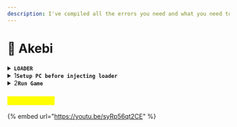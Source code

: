 ```yaml
---
description: I've compiled all the errors you need and what you need to run below
---
```


# 📖 Akebi

<details>

<summary><strong><code>LOADER</code></strong></summary>

AKEBI : Genshin Impact - [Download](http://akebi-private.com/uploads/AkebiPrivate.zip)

AKEBI : Mega File your need go to download discord&#x20;

AKEBI : Genshin Impact | For people with launching problem - [Download](http://akebi-private.com/uploads/AkebiLauncherInjectionFix.zip)

</details>

<details>

<summary>1<strong><code>Setup PC before injecting loader</code></strong></summary>

After downloading, check which version of your window you are using&#x20;

**Warning** : only Window 10 - 11

## **I . Setup INSTRUCTIONS**

Create a Folder and put the downloaded file in . For example : Unixxx

1. Go <mark style="color:blue;">\[Windows Security]</mark> - <mark style="color:blue;">\[Viruss & threat protection]</mark> part <mark style="color:blue;">\[Viruss & threat protection settings]</mark> select \[Manage settings] Turn OFF all .
2. Exclusions select <mark style="color:blue;">\[ add or remove Exclusions]</mark> select add Folder , Select the created folder and put (Loader) in it before .
3.  **Or you can use Defend control to skip the above step** [**⇪**](https://coolsymbol.com/copy/Upwards\_White\_Arrow\_from\_Bar\_Symbol\_%E2%87%AA) &#x20;

    ![](https://arons.store/app/main/theme/assets/img/uploads/bdc2c688c574013a8e976286a777f06c83aa04d0.png)
4. Go <mark style="color:blue;">\[Firewall & network protection]</mark> - Turn off 3 part <mark style="color:blue;">(1)\[Domain Network] (2)\[Private Network] (3)\[Public Network]</mark>
5. Go <mark style="color:blue;">\[App & Bowser control]</mark> - select <mark style="color:blue;">\[Reputation based protection setting]</mark> - Turn Off all
6. Go <mark style="color:blue;">\[Device security]</mark> - select <mark style="color:blue;">\[Core isolation details]</mark> - Turn off <mark style="color:blue;">\[Memory Integrity]</mark>

<mark style="color:yellow;">**I . IMPORTANT ! \[Should be done immediately after purchasing the key]**</mark>

* How to add key to bot to check expiration date, change device, stop key, avoid losing key ?
* Go to the link [Akebi⁠license-bot](https://discordapp.com/channels/440536354544156683/1063808878556487710)
* Click "Ask for Panel", the bot will text you, at the bot select <mark style="color:purple;">\[Licenses info]</mark> - <mark style="color:purple;">\[Add]</mark> - <mark style="color:purple;">\[enter key]</mark> - <mark style="color:purple;">\[Send]</mark>.

After adding the key to the bot, at the bot menu, you can:&#x20;

Select <mark style="color:purple;">\[Details]</mark> - <mark style="color:purple;">\[Enter key]</mark> - option show with you .&#x20;

(1) Show key <mark style="color:purple;">\[Show key]</mark>&#x20;

(2) Reset HWID <mark style="color:purple;">\[remove key from device in use]</mark>&#x20;

(3) Pause <mark style="color:purple;">**\[pause key, only for key 30D]**</mark>

{% code title="Install Driver " %}
```
Driectx : https://www.microsoft.com/en-us/download/details.aspx?id=35
NetWork : https://dotnet.microsoft.com/en-us/download/dotnet-framework
```
{% endcode %}

{% code title="Remove & Disable Apps " fullWidth="true" %}
```
1. Disable Windows Defends Any Things 
2. Remove Third Antivirus , Or Anticheat 
3. Remove/Disable Overplay software
4. Remove/Disable Logitech GHUB , Razer Any Hub
4. Remove/Disable Reshader Any Mod 
```
{% endcode %}

</details>

<details>

<summary> 2<strong><code>Run Game</code></strong></summary>

### <mark style="color:yellow;">**I . RUNNING INSTRUCTIONS**</mark>

1. Winrar Extract to <mark style="color:purple;">\[AkebiPrivate]</mark> and run <mark style="color:purple;">\[Akebilaucher.exe]</mark> , select path <mark style="color:purple;">\[GenshinImpact.exe]</mark> .
2. Right-click on the Genshin game on the desktop and select <mark style="color:purple;">\[open file location]</mark> - Scroll up and click on the <mark style="color:purple;">\[Genshin Impact game]</mark> folder. The file <mark style="color:purple;">\[GenshinImpact.exe]</mark> will be there <mark style="color:yellow;">(this is a guide for those who don't know how to use the link of where is the game?)</mark>
3. IT is recommended to put the game in windowed mode to see the CMD panel more easily and not get the Not reponsding error.
4. Wait 5s-10s the game will open automatically. When you get to the login screen, DO NOT CLICK ON THE GAME.
5. Wait a 5-10s, it will appear on the CMD panel, Enter key . \[key has the form: <mark style="color:purple;">AKEBI-xDay-FULL-XXXX-XXXX</mark>...] .
6. IF you see CMD show console wait 5s after CMD is disabled press **F1** .&#x20;

### <mark style="color:yellow;">**II . INFORMATION**</mark>&#x20;

<mark style="color:orange;">The key expiry date will only start running after entering the key into the tool. The key expiry date is calculated in real time and will always run whether you use it or not.</mark>

1. Once the key is entered into the tool, it will be attached to that computer. If you want to change the computer to use the key .
2. Key **1D** and **7D** : **1** Time change HWID (device) .
3. Key **30D** : **3** Time change HWID (device) and **1** Time pause key .&#x20;

</details>

### <mark style="color:yellow;">**Video Guide :**</mark>&#x20;

{% embed url="https://youtu.be/syRp56qt2CE" %}
